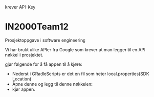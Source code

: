 krever API-Key
# IN2000Team12
Prosjektoppgave i software engineering

Vi har brukt ulike APIer fra Google som krever at man legger til en API nøkkel i prosjektet.

gjør følgende for å få appen til å kjøre:

  - Nederst i GRadleScripts er det en fil som heter local.properties(SDK Location)
  - Åpne denne og legg til denne nøkkelen:
  - kjør appen. 
